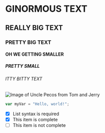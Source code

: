 # GINORMOUS TEXT
## REALLY BIG TEXT
### PRETTY BIG TEXT
#### OH WE GETTING SMALLER
##### PRETTY SMALL
###### ITTY BITTY TEXT

![Image of Uncle Pecos from Tom and Jerry](https://static.wikia.nocookie.net/tomandjerry/images/5/5a/Pecos_Pest_-_Jerry_welcomes_Uncle_Pecos.PNG/revision/latest?cb=20150124215848)

``` javascript
var myVar = "Hello, world!";
```

- [x] List syntax is required
- [x] This item is complete
- [ ] This item is not complete
